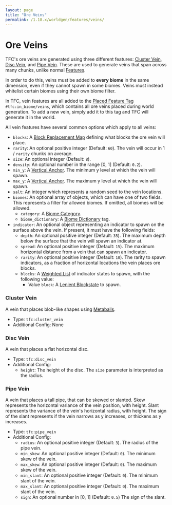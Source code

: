 ```yaml
---
layout: page
title: "Ore Veins"
permalink: /1.18.x/worldgen/features/veins/
---
```


# Ore Veins

TFC's ore veins are generated using three different features: [Cluster Vein](#cluster-vein), [Disc Vein](#disc-vein), and [Pipe Vein](#pipe-vein). These are used to generate veins that span across many chunks, unlike normal [Features](https://minecraft.fandom.com/wiki/Custom_feature).

In order to do this, veins must be added to **every biome** in the same dimension, even if they cannot spawn in some biomes. Veins must instead whitelist certain biomes using their own biome filter.

In TFC, vein features are all added to the [Placed Feature Tag](../../tags/#placed-feature-tags) `#tfc:in_biome/veins`, which contains all ore veins placed during world generation. To add a new vein, simply add it to this tag and TFC will generate it in the world.

All vein features have several common options which apply to all veins:

- `blocks`: A [Block Replacement Map](../../common-types/#block-replacement-map) defining what blocks the ore vein will place.
- `rarity`: An optional positive integer (Default: `60`). The vein will occur in 1 / `rarity` chunks on average.
- `size`: An optional integer (Default: `8`).
- `density`: An optional number in the range [0, 1] (Default: `0.2`).
- `min_y`: A [Vertical Anchor](../../common-types/#vertical-anchor). The minimum y level at which the vein will spawn.
- `max_y`: A [Vertical Anchor](../../common-types/#vertical-anchor). The maximum y level at which the vein will spawn.
- `salt`: An integer which represents a random seed to the vein locations.
- `biomes`: An optional array of objects, which can have one of two fields. This represents a filter for allowed biomes. If omitted, all biomes will be allowed.
  - `category`: A [Biome Category](../../common-types/#biome-category).
  - `biome_dictionary`: A [Biome Dictionary](../../common-types/#biome-dictionary) tag.
- `indicator`: An optional object representing an indicator to spawn on the surface above the vein. If present, it must have the following fields:
  - `depth`: An optional positive integer (Default: `35`). The maximum depth below the surface that the vein will spawn an indicator at.
  - `spread`: An optional positive integer (Default: `15`). The maximum horizontal distance from a vein that can spawn an indicator.
  - `rarity`: An optional positive integer (Default: `10`). The rarity to spawn indicators, as a fraction of horizontal locations the vein places ore blocks.
  - `blocks`: A [Weighted List](../../common-types/#weighted-list) of indicator states to spawn, with the following value:
    - Value `block`: A [Lenient Blockstate](../../common-types/#lenient-blockstate) to spawn.

### Cluster Vein

A vein that places blob-like shapes using [Metaballs](https://en.wikipedia.org/wiki/Metaballs).

- Type: `tfc:cluster_vein`
- Additional Config: None

### Disc Vein

A vein that places a flat horizontal disc.

- Type: `tfc:disc_vein`
- Additional Config:
  - `height`: The height of the disc. The `size` parameter is interpreted as the radius.

### Pipe Vein

A vein that places a tall pipe, that can be skewed or slanted. Skew represents the horizontal variance of the vein position, with height. Slant represents the variance of the vein's horizontal radius, with height. The sign of the slant represents if the vein narrows as y increases, or thickens as y increases.

- Type: `tfc:pipe_vein`
- Additional Config:
  - `radius`: An optional positive integer (Default: `3`). The radius of the pipe vein.
  - `min_skew`: An optional positive integer (Default: `0`). The minimum skew of the vein.
  - `max_skew`: An optional positive integer (Default: `0`). The maximum skew of the vein.
  - `min_slant`: An optional positive integer (Default: `0`). The minimum slant of the vein.
  - `max_slant`: An optional positive integer (Default: `0`). The maximum slant of the vein.
  - `sign`: An optional number in [0, 1] (Default: `0.5`) The sign of the slant.